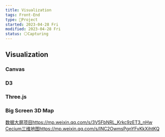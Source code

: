 ```yaml
---
title: Visualization
tags: Front-End
type: 🚀Project
started: 2023-04-28 Fri
modified: 2023-04-28 Fri
status: ⚪Capturing
---
```

## Visualization
### Canvas
### D3
### Three.js
### Big Screen 3D Map
[数据大屏项目https://mp.weixin.qq.com/s/3V5FbNRL\_Krkc9zET3\_nHw](https://mp.weixin.qq.com/s/3V5FbNRL_Krkc9zET3_nHw)  
[Cecium三维地图https://mp.weixin.qq.com/s/INC2OwmsPgnYFvKkXihtKQ](https://mp.weixin.qq.com/s/INC2OwmsPgnYFvKkXihtKQ)